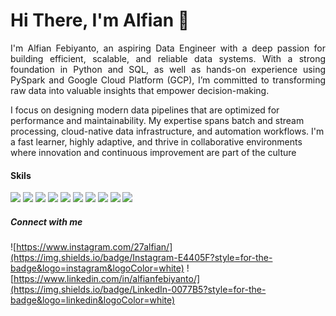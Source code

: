 # Hi There, I'm Alfian 👋

<p align="justify">
I'm Alfian Febiyanto, an aspiring Data Engineer with a deep passion for building efficient, scalable, and reliable data systems. With a strong foundation in Python and SQL, as well as hands-on experience using PySpark and Google Cloud Platform (GCP), I’m committed to transforming raw data into valuable insights that empower decision-making.

I focus on designing modern data pipelines that are optimized for performance and maintainability. My expertise spans batch and stream processing, cloud-native data infrastructure, and automation workflows. I'm a fast learner, highly adaptive, and thrive in collaborative environments where innovation and continuous improvement are part of the culture

</p>

#### Skils

<img src="https://img.shields.io/badge/Python-FFD43B?style=for-the-badge&logo=python&logoColor=blue" /> <img src="https://img.shields.io/badge/Pandas-2C2D72?style=for-the-badge&logo=pandas&logoColor=white" /> <img src="https://img.shields.io/badge/PostgreSQL-316192?style=for-the-badge&logo=postgresql&logoColor=white" /> <img src="https://img.shields.io/badge/MySQL-005C84?style=for-the-badge&logo=mysql&logoColor=white" /> <img src="https://img.shields.io/badge/dbeaver-382923?style=for-the-badge&logo=dbeaver&logoColor=white" /> <img src="https://img.shields.io/badge/Apache_Spark-FFFFFF?style=for-the-badge&logo=apachespark&logoColor=#E35A16" /> <img src="https://img.shields.io/badge/Tableau-E97627?style=for-the-badge&logo=Tableau&logoColor=white" /> <img src="https://img.shields.io/badge/Docker-2CA5E0?style=for-the-badge&logo=docker&logoColor=white" /> <img src="https://img.shields.io/badge/kubernetes-326ce5.svg?&style=for-the-badge&logo=kubernetes&logoColor=white" /> <img src="https://img.shields.io/badge/Google_Cloud-4285F4?style=for-the-badge&logo=google-cloud&logoColor=white" />

##### Connect with me

![https://www.instagram.com/27alfian/](https://img.shields.io/badge/Instagram-E4405F?style=for-the-badge&logo=instagram&logoColor=white) ![https://www.linkedin.com/in/alfianfebiyanto/](https://img.shields.io/badge/LinkedIn-0077B5?style=for-the-badge&logo=linkedin&logoColor=white)

<!--
**alfianfebiyanto/alfianfebiyanto** is a ✨ _special_ ✨ repository because its `README.md` (this file) appears on your GitHub profile.

Here are some ideas to get you started:

- 🔭 I’m currently working on ...
- 🌱 I’m currently learning ...
- 👯 I’m looking to collaborate on ...
- 🤔 I’m looking for help with ...
- 💬 Ask me about ...
- 📫 How to reach me: ...
- 😄 Pronouns: ...
- ⚡ Fun fact: ...
-->
